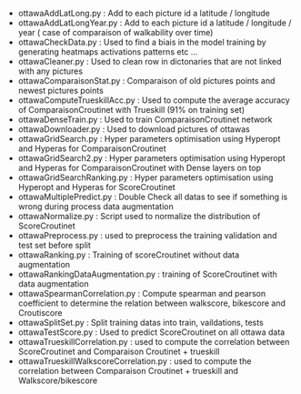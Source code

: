 
 - ottawaAddLatLong.py : Add to each picture id a latitude / longitude
 - ottawaAddLatLongYear.py : Add to each picture id a latitude / longitude / year ( case of comparaison of walkability over time)
 - ottawaCheckData.py : Used to find a biais in the model training by generating heatmaps activations patterns etc ...
 - ottawaCleaner.py : Used to clean row in dictonaries that are not linked with any pictures
 - ottawaComparaisonStat.py : Comparaison of old pictures points and newest pictures points
 - ottawaComputeTrueskillAcc.py : Used to compute the average accuracy of ComparaisonCroutinet with Trueskill (91% on training set)
 - ottawaDenseTrain.py : Used to train ComparaisonCroutinet network
 - ottawaDownloader.py : Used to download pictures of ottawas
 - ottawaGridSearch.py : Hyper parameters optimisation using Hyperopt and Hyperas for ComparaisonCroutinet
 - ottawaGridSearch2.py : Hyper parameters optimisation using Hyperopt and Hyperas for ComparaisonCroutinet with Dense layers on top
 - ottawaGridSearchRanking.py :  Hyper parameters optimisation using Hyperopt and Hyperas for ScoreCroutinet
 - ottawaMultiplePredict.py : Double Check all datas to see if something is wrong during process data augmentation
 - ottawaNormalize.py : Script used  to normalize the distribution of ScoreCroutinet 
 - ottawaPreprocess.py : used to preprocess the training validation and test set before split
 - ottawaRanking.py : Training of scoreCroutinet without data augmentation
 - ottawaRankingDataAugmentation.py : training of ScoreCroutinet with data augmentation
 - ottawaSpearmanCorrelation.py : Compute spearman and pearson coefficient to determine the relation between walkscore, bikescore and Croutiscore
 - ottawaSplitSet.py : Split training datas into train, vaildations, tests
 - ottawaTestScore.py : Used to predict ScoreCroutinet on all ottawa data
 - ottawaTrueskillCorrelation.py : used to compute the correlation between ScoreCroutinet and Comparaison Croutinet + trueskill
 - ottawaTrueskillWalkscoreCorrelation.py : used to compute the correlation between Comparaison Croutinet + trueskill and Walkscore/bikescore